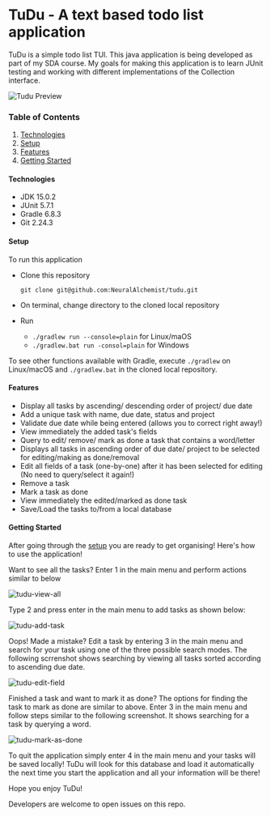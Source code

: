 # TuDu - A text based todo list application
TuDu is a simple todo list TUI. This java application is being developed as part of my SDA course. My goals for making this application is to learn JUnit testing and working with different implementations of the Collection interface.  

![Tudu Preview](https://imgur.com/kfNNQW1.jpg)

### Table of Contents
1. [Technologies](#technologies)
2. [Setup](#setup)
4. [Features](#features)
4. [Getting Started](#getting-started)

#### Technologies
- JDK 15.0.2
- JUnit 5.7.1 
- Gradle 6.8.3
- Git  2.24.3

#### Setup
To run this application
- Clone this repository  

  ```git clone git@github.com:NeuralAlchemist/tudu.git```

- On terminal, change directory to the cloned local repository

- Run 

  -  ```./gradlew run --console=plain``` for  Linux/maOS
  - ```./gradlew.bat run -consol=plain``` for Windows 

To see other functions available with Gradle, execute ```./gradlew``` on Linux/macOS and ```./gradlew.bat``` in the cloned local repository.

#### Features

- Display all tasks by ascending/ descending order of project/ due date
- Add a unique task with name, due date, status and project
- Validate due date while being entered (allows you to correct right away!)
- View immediately the added task's fields
- Query to edit/ remove/ mark as done a task that contains a word/letter
- Displays all tasks in ascending order of due date/ project to be selected for editing/making as done/removal
- Edit all fields of a task (one-by-one) after it has been selected for editing (No need to query/select it again!)
- Remove a task
- Mark a task as done
- View immediately the edited/marked as done task
- Save/Load the tasks to/from a local database

#### Getting Started

After going through the [setup](#setup) you are ready to get organising! Here's how to use the application! 

Want to see all the tasks? Enter 1 in the main menu and perform actions similar to below

![tudu-view-all](https://imgur.com/CooOpKZ.png)

Type 2 and press enter in the main menu to add tasks as shown below:

![tudu-add-task](https://imgur.com/0KNqfXj.png)

Oops! Made a mistake? Edit a task by entering 3 in the main menu and  search for your task using one of the three possible search modes. The following scrrenshot shows searching by viewing all tasks sorted according to ascending due date.

![tudu-edit-field](https://imgur.com/hWk27V0.png)

Finished a task and want to mark it as done? The options for finding the task to mark as done are similar to above. Enter 3 in the main menu and follow steps similar to the following screenshot. It shows searching for a task by querying a word.

![tudu-mark-as-done](https://imgur.com/a0EJCtX.png)

To quit the application simply enter 4 in the main menu and your tasks will be saved locally!  TuDu will look for this database and load it automatically the next time you start the application and all your information will be there!

Hope you enjoy TuDu! 

Developers are welcome to open issues on this repo.